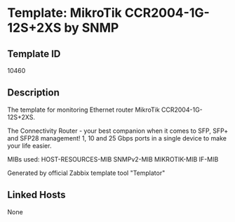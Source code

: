 # Template: MikroTik CCR2004-1G-12S+2XS by SNMP

## Template ID
10460

## Description
The template for monitoring Ethernet router MikroTik CCR2004-1G-12S+2XS.

The Connectivity Router - your best companion when it comes to SFP, SFP+ and
SFP28 management! 1, 10 and 25 Gbps ports in a single device to make your life
easier.

MIBs used:
HOST-RESOURCES-MIB
SNMPv2-MIB
MIKROTIK-MIB
IF-MIB

Generated by official Zabbix template tool "Templator"

## Linked Hosts
None

